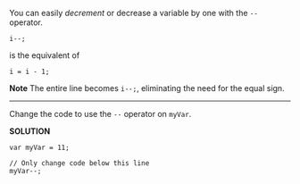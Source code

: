You can easily *decrement* or decrease a variable by one with the `--` operator.

`i--;`

is the equivalent of

`i = i - 1;`

**Note**
The entire line becomes `i--;`, eliminating the need for the equal sign.

---

Change the code to use the `--` operator on `myVar`.

**SOLUTION**

```
var myVar = 11;

// Only change code below this line
myVar--;

```
